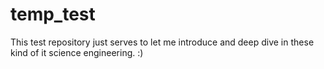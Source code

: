 # temp_test
This test repository just serves to let me introduce and deep dive in these kind of it science engineering. :)
